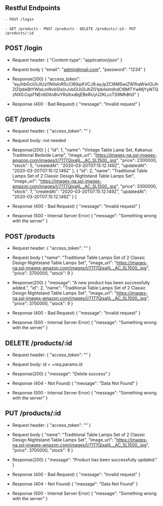 ## Restful Endpoints
` - POST /login `

` - GET /products `
` - POST /products `
` - DELETE /products/:id `
` - PUT /products/:id `

## POST /login
- Request header:
{
    "Content-type": "application/json"
}

- Request body
    {
        "email": "admin@mail.com",
        "password": "1234"
    }

- Response(200)
    {
        "access_token": "eyJhbGciOiJIUzI1NiIsInR5cCI6IkpXVCJ9.eyJpZCI6MSwiZW1haWwiOiJhZG1pbkBtYWlsLmNvbSIsInJvbGUiOiJhZG1pbiIsImlhdCI6MTYwMjYyNTQzNX0.CqsFNEn60Xn8ivYRslhxdbjEBeRUyU2KLccTS9Mh8h0"
    }

- Response (400 - Bad Request)
{
  "message": "Invalid request"
}


## GET /products
- Request header:
{
    "access_token": "<your access token>"
}

- Request body:
not needed

- Response(200)
[
    {
        "id": 1,
        "name": "Vintage Table Lamp Set, Kakanuo Traditional Bedside Lamp",
        "image_url": "https://images-na.ssl-images-amazon.com/images/I/71T7QixaIjL._AC_SL1500_.jpg",
        "price": 2300000,
        "stock": 5,
        "createdAt": "2020-03-20T07:15:12.149Z",
        "updatedAt": "2020-03-20T07:15:12.149Z"
    },
    {
        "id": 2,
        "name": "Traditional Table Lamps Set of 2 Classic Design Nightstand Table Lamps Set",
        "image_url": "https://images-na.ssl-images-amazon.com/images/I/71T7QixaIjL._AC_SL1500_.jpg",
        "price": 3300000,
        "stock": 7,
        "createdAt": "2020-03-20T07:15:12.149Z",
        "updatedAt": "2020-03-20T07:15:12.149Z"
    }
]
- Response (400 - Bad Request)
{
  "message": "Invalid request"
}
- Response (500 - Internal Server Error)
{
  "message": "Something wrong with the server"
}

## POST /products
- Request header:
{
    "access_token": "<your access token>"
}

- Request body
    {
        "name": "Traditional Table Lamps Set of 2 Classic Design Nightstand Table Lamps Set",
        "image_url": "https://images-na.ssl-images-amazon.com/images/I/71T7QixaIjL._AC_SL1500_.jpg",
        "price": 3700000,
        "stock": 9
    }

- Response(200)
    {
        "message": "A new product has been successfully added.",
        "id": 2,
        "name": "Traditional Table Lamps Set of 2 Classic Design Nightstand Table Lamps Set",
        "image_url": "https://images-na.ssl-images-amazon.com/images/I/71T7QixaIjL._AC_SL1500_.jpg",
        "price": 3700000,
        "stock": 9
    }
- Response (400 - Bad Request)
{
  "message": "Invalid request"
}
- Response (500 - Internal Server Error)
{
  "message": "Something wrong with the server"
}


## DELETE /products/:id
- Request header:
{
    "access_token": "<your access token>"
}

- Request body:
id = +req.params.id

- Response(200)
{ 
    "message": "Delete success"
}

- Response (404 - Not Found)
{
  "message": "Data Not Found"
}

- Response (500 - Internal Server Error)
{
  "message": "Something wrong with the server"
}


## PUT /products/:id
- Request header:
{
    "access_token": "<your access token>"
}

- Request body
    {
        "name": "Traditional Table Lamps Set of 2 Classic Design Nightstand Table Lamps Set",
        "image_url": "https://images-na.ssl-images-amazon.com/images/I/71T7QixaIjL._AC_SL1500_.jpg",
        "price": 3700000,
        "stock": 9
    }

- Response(200)
    {
        "message": "Product has been successfully updated."
    }
- Response (400 - Bad Request)
{
  "message": "Invalid request"
}

- Response (404 - Not Found)
{
  "message": "Data Not Found"
}

- Response (500 - Internal Server Error)
{
  "message": "Something wrong with the server"
}
